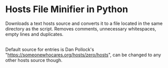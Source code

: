 <h1>Hosts File Minifier in Python</h1>
Downloads a text hosts source and converts it to a file located in the same directory as the script. Removes comments, unnecessary whitespaces, empty lines and duplicates.<br><br>

Default source for entries is Dan Pollock's "https://someonewhocares.org/hosts/zero/hosts", can be changed to any other hosts source though.
